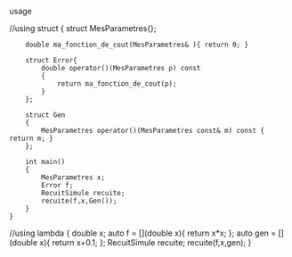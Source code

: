 usage

//using struct
    {
        struct MesParametres{};

        double ma_fonction_de_cout(MesParametres& ){ return 0; }

        struct Error{
            double operator()(MesParametres p) const
            {
                return ma_fonction_de_cout(p);
            }
        };

        struct Gen
        {
            MesParametres operator()(MesParametres const& m) const { return m; }
        };

        int main()
        {
            MesParametres x;
            Error f;
            RecuitSimule recuite;
            recuite(f,x,Gen());
        }
    }

//using lambda
    {
        double x;
        auto f = [](double x){ return x*x; };
        auto gen = [](double x){ return x+0.1; };
        RecuitSimule recuite;
        recuite(f,x,gen);
    }